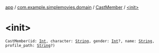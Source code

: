 [app](../../index.md) / [com.example.simplemovies.domain](../index.md) / [CastMember](index.md) / [&lt;init&gt;](./-init-.md)

# &lt;init&gt;

`CastMember(id: `[`Int`](https://kotlinlang.org/api/latest/jvm/stdlib/kotlin/-int/index.html)`, character: `[`String`](https://kotlinlang.org/api/latest/jvm/stdlib/kotlin/-string/index.html)`, gender: `[`Int`](https://kotlinlang.org/api/latest/jvm/stdlib/kotlin/-int/index.html)`?, name: `[`String`](https://kotlinlang.org/api/latest/jvm/stdlib/kotlin/-string/index.html)`, profile_path: `[`String`](https://kotlinlang.org/api/latest/jvm/stdlib/kotlin/-string/index.html)`?)`